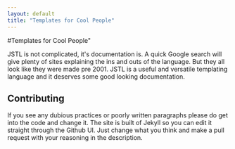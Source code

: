 ```yaml
---
layout: default
title: "Templates for Cool People"
---
```


#Templates for Cool People"

JSTL is not complicated, it's documentation is. A quick Google search will give plenty of sites explaining the ins and outs of the language. But they all look like they were made pre 2001. JSTL is a useful and versatile templating language and it deserves some good looking documentation.


## Contributing
If you see any dubious practices or poorly written paragraphs please do get into the code and change it. 
The site is built of Jekyll so you can edit it straight through the Github UI. Just change what you think and make a pull request with your reasoning in the description.

